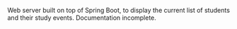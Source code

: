 Web server built on top of Spring Boot, to display the current list of students and their study events.
Documentation incomplete.
